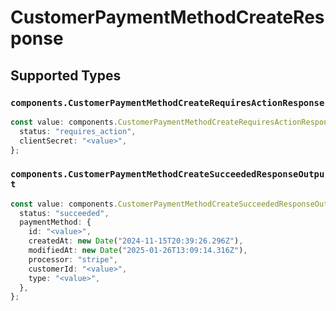# CustomerPaymentMethodCreateResponse


## Supported Types

### `components.CustomerPaymentMethodCreateRequiresActionResponse`

```typescript
const value: components.CustomerPaymentMethodCreateRequiresActionResponse = {
  status: "requires_action",
  clientSecret: "<value>",
};
```

### `components.CustomerPaymentMethodCreateSucceededResponseOutput`

```typescript
const value: components.CustomerPaymentMethodCreateSucceededResponseOutput = {
  status: "succeeded",
  paymentMethod: {
    id: "<value>",
    createdAt: new Date("2024-11-15T20:39:26.296Z"),
    modifiedAt: new Date("2025-01-26T13:09:14.316Z"),
    processor: "stripe",
    customerId: "<value>",
    type: "<value>",
  },
};
```

